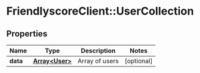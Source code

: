 # FriendlyscoreClient::UserCollection

## Properties
Name | Type | Description | Notes
------------ | ------------- | ------------- | -------------
**data** | [**Array&lt;User&gt;**](User.md) | Array of users | [optional] 


